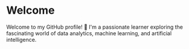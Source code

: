 # Welcome
Welcome to my GitHub profile! 🎉 I'm a passionate learner exploring the fascinating world of data analytics, machine learning, and artificial intelligence. 
